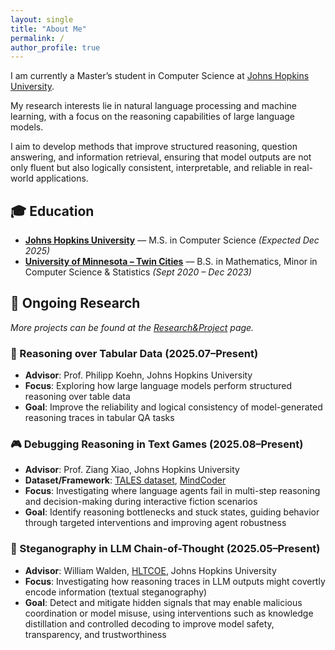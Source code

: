 ```yaml
---
layout: single
title: "About Me"
permalink: /
author_profile: true
---
```


<!-- ===== Self Summary ===== -->
I am currently a Master’s student in Computer Science at [Johns Hopkins University](https://www.jhu.edu/).

My research interests lie in natural language processing and machine learning, with a focus on the reasoning capabilities of large language models. 

I aim to develop methods that improve structured reasoning, question answering, and information retrieval, ensuring that model outputs are not only fluent but also logically consistent, interpretable, and reliable in real-world applications.

## 🎓 Education
- **[Johns Hopkins University](https://www.jhu.edu/)** — M.S. in Computer Science *(Expected Dec 2025)*  
- **[University of Minnesota – Twin Cities](https://twin-cities.umn.edu/)** — B.S. in Mathematics, Minor in Computer Science & Statistics *(Sept 2020 – Dec 2023)*

## 🔬 Ongoing Research <a id="ongoing"></a>
<em>More projects can be found at the <a href="/research-project/">Research&Project</a> page.</em>

### 🧠 Reasoning over Tabular Data (2025.07–Present)  
- **Advisor**: Prof. Philipp Koehn, Johns Hopkins University  
- **Focus**: Exploring how large language models perform structured reasoning over table data  
- **Goal**: Improve the reliability and logical consistency of model-generated reasoning traces in tabular QA tasks  

### 🎮 Debugging Reasoning in Text Games (2025.08–Present)  
- **Advisor**: Prof. Ziang Xiao, Johns Hopkins University  
- **Dataset/Framework**: [TALES dataset](https://arxiv.org/abs/2504.14128), [MindCoder](https://arxiv.org/abs/2501.00775)  
- **Focus**: Investigating where language agents fail in multi-step reasoning and decision-making during interactive fiction scenarios  
- **Goal**: Identify reasoning bottlenecks and stuck states, guiding behavior through targeted interventions and improving agent robustness  

### 🔐 Steganography in LLM Chain-of-Thought (2025.05–Present)  
- **Advisor**: William Walden, [HLTCOE](https://hltcoe.jhu.edu/), Johns Hopkins University  
- **Focus**: Investigating how reasoning traces in LLM outputs might covertly encode information (textual steganography)  
- **Goal**: Detect and mitigate hidden signals that may enable malicious coordination or model misuse, using interventions such as knowledge distillation and controlled decoding to improve model safety, transparency, and trustworthiness  
